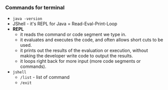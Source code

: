 ### Commands for terminal

- `java -version`
- JShell - it's REPL for Java = Read-Eval-Print-Loop
- **REPL**
    - it reads the command or code segment we type in.
    - it evaluates and executes the code, and often allows short cuts to be used.
    - it prints out the results of the evaluation or execution, without making the developer write code to output the results.
    - it loops right back for more input (more code segments or commands).
- `jshell`
    - `/list` - list of command
    - `/exit`
